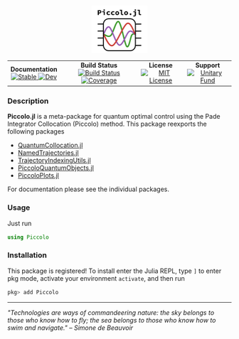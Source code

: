 <!--```@raw html-->
<div align="center">
  <a href="https://github.com/harmoniqs/Piccolo.jl">
    <img src="assets/piccolo_logo.svg" alt="Piccolo.jl" width="25%"/>
  </a> 
</div>

<div align="center">
  <table>
    <tr>
      <td align="center">
        <b>Documentation</b>
        <br>
        <a href="https://docs.harmoniqs.co/Piccolo/dev/">
          <img src="https://img.shields.io/badge/docs-stable-blue.svg" alt="Stable"/>
        </a>
        <a href="https://docs.harmoniqs.co/Piccolo/dev/">
          <img src="https://img.shields.io/badge/docs-dev-blue.svg" alt="Dev"/>
        </a>
      </td>
      <td align="center">
        <b>Build Status</b>
        <br>
        <a href="https://github.com/harmoniqs/Piccolo.jl/actions/workflows/CI.yml?query=branch%3Amain">
          <img src="https://github.com/harmoniqs/Piccolo.jl/actions/workflows/CI.yml/badge.svg?branch=main" alt="Build Status"/>
        </a>
        <a href="https://codecov.io/gh/harmoniqs/Piccolo.jl">
          <img src="https://codecov.io/gh/harmoniqs/Piccolo.jl/branch/main/graph/badge.svg" alt="Coverage"/>
        </a>
      </td>
      <td align="center">
        <b>License</b>
        <br>
        <a href="https://opensource.org/licenses/MIT">
          <img src="https://img.shields.io/badge/License-MIT-yellow.svg" alt="MIT License"/>
        </a>
      </td>
      <td align="center">
        <b>Support</b>
        <br>
        <a href="https://unitary.fund">
          <img src="https://img.shields.io/badge/Supported%20By-Unitary%20Fund-FFFF00.svg" alt="Unitary Fund"/>
        </a>
      </td>
    </tr>
  </table>
</div>
<!--```-->

### Description
**Piccolo.jl** is a meta-package for quantum optimal control using the Pade Integrator Collocation (Piccolo) method. This package reexports the following packages

- [QuantumCollocation.jl](https://github.com/harmoniqs/QuantumCollocation.jl)
- [NamedTrajectories.jl](https://github.com/harmoniqs/NamedTrajectories.jl)
- [TrajectoryIndexingUtils.jl](https://github.com/harmoniqs/TrajectoryIndexingUtils.jl)
- [PiccoloQuantumObjects.jl](https://github.com/harmoniqs/PiccoloQuantumObjects.jl)
- [PiccoloPlots.jl](https://github.com/harmoniqs/PiccoloPlots.jl)

For documentation please see the individual packages.

### Usage

Just run
```Julia
using Piccolo
```

### Installation
This package is registered! To install enter the Julia REPL, type `]` to enter pkg mode, activate your environment `activate`, and then run 
```Julia
pkg> add Piccolo
```

-----

*"Technologies are ways of commandeering nature: the sky belongs to those who know how to fly; the sea belongs to those who know how to swim and navigate." – Simone de Beauvoir*
